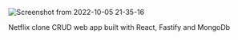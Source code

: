 ![Screenshot from 2022-10-05 21-35-16](https://user-images.githubusercontent.com/61291681/194147308-bb91572e-e272-4cab-b3f0-97d40311d845.png)

Netflix clone CRUD web app built with React, Fastify and MongoDb

